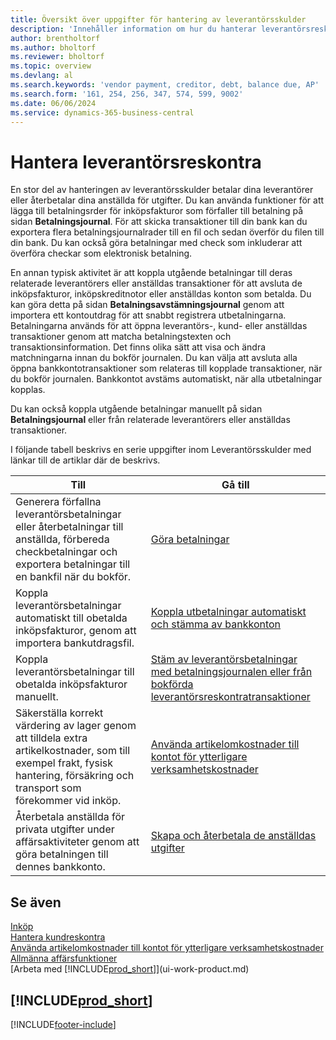 ```yaml
---
title: Översikt över uppgifter för hantering av leverantörsskulder
description: 'Innehåller information om hur du hanterar leverantörsreskontra, till exempel betala fordringsägare eller koppla utgående betalningar till transaktioner för att stänga fakturor eller kreditnotor.'
author: brentholtorf
ms.author: bholtorf
ms.reviewer: bholtorf
ms.topic: overview
ms.devlang: al
ms.search.keywords: 'vendor payment, creditor, debt, balance due, AP'
ms.search.form: '161, 254, 256, 347, 574, 599, 9002'
ms.date: 06/06/2024
ms.service: dynamics-365-business-central
---
```

# Hantera leverantörsreskontra

En stor del av hanteringen av leverantörsskulder betalar dina leverantörer eller återbetalar dina anställda för utgifter. Du kan använda funktioner för att lägga till betalningsrder för inköpsfakturor som förfaller till betalning på sidan **Betalningsjournal**. För att skicka transaktioner till din bank kan du exportera flera betalningsjournalrader till en fil och sedan överför du filen till din bank. Du kan också göra betalningar med check som inkluderar att överföra checkar som elektronisk betalning.

En annan typisk aktivitet är att koppla utgående betalningar till deras relaterade leverantörers eller anställdas transaktioner för att avsluta de inköpsfakturor, inköpskreditnotor eller anställdas konton som betalda. Du kan göra detta på sidan **Betalningsavstämningsjournal** genom att importera ett kontoutdrag för att snabbt registrera utbetalningarna. Betalningarna används för att öppna leverantörs-, kund- eller anställdas transaktioner genom att matcha betalningstexten och transaktionsinformation. Det finns olika sätt att visa och ändra matchningarna innan du bokför journalen. Du kan välja att avsluta alla öppna bankkontotransaktioner som relateras till kopplade transaktioner, när du bokför journalen. Bankkontot avstäms automatiskt, när alla utbetalningar kopplas.

Du kan också koppla utgående betalningar manuellt på sidan **Betalningsjournal** eller från relaterade leverantörers eller anställdas transaktioner.

I följande tabell beskrivs en serie uppgifter inom Leverantörsskulder med länkar till de artiklar där de beskrivs.

| Till | Gå till |
| --- | --- |
| Generera förfallna leverantörsbetalningar eller återbetalningar till anställda, förbereda checkbetalningar och exportera betalningar till en bankfil när du bokför. |[Göra betalningar](payables-make-payments.md) |
| Koppla leverantörsbetalningar automatiskt till obetalda inköpsfakturor, genom att importera bankutdragsfil. |[Koppla utbetalningar automatiskt och stämma av bankkonton](receivables-apply-payments-auto-reconcile-bank-accounts.md) |
| Koppla leverantörsbetalningar till obetalda inköpsfakturor manuellt. |[Stäm av leverantörsbetalningar med betalningsjournalen eller från bokförda leverantörsreskontratransaktioner](payables-how-apply-purchase-transactions-manually.md) |
|Säkerställa korrekt värdering av lager genom att tilldela extra artikelkostnader, som till exempel frakt, fysisk hantering, försäkring och transport som förekommer vid inköp.|[Använda artikelomkostnader till kontot för ytterligare verksamhetskostnader](payables-how-assign-item-charges.md)|
|Återbetala anställda för privata utgifter under affärsaktiviteter genom att göra betalningen till dennes bankkonto.|[Skapa och återbetala de anställdas utgifter](finance-how-record-reimburse-employee-expenses.md)|

## Se även
[Inköp](purchasing-manage-purchasing.md)  
[Hantera kundreskontra](receivables-manage-receivables.md)  
[Använda artikelomkostnader till kontot för ytterligare verksamhetskostnader](payables-how-assign-item-charges.md)  
[Allmänna affärsfunktioner](ui-across-business-areas.md)  
[Arbeta med [!INCLUDE[prod_short](includes/prod_short.md)]](ui-work-product.md)

## [!INCLUDE[prod_short](includes/free_trial_md.md)]  


[!INCLUDE[footer-include](includes/footer-banner.md)]
